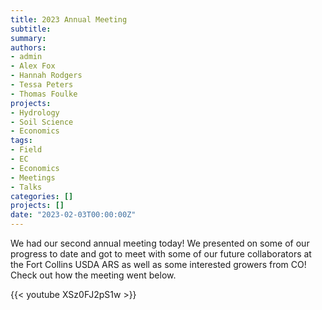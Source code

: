 ```yaml
---
title: 2023 Annual Meeting
subtitle: 
summary: 
authors:
- admin
- Alex Fox
- Hannah Rodgers
- Tessa Peters
- Thomas Foulke
projects: 
- Hydrology
- Soil Science
- Economics
tags:
- Field
- EC
- Economics
- Meetings
- Talks
categories: []
projects: []
date: "2023-02-03T00:00:00Z"
---
```

We had our second annual meeting today! We presented on some of our progress to date and got to meet with some of our future collaborators at the Fort Collins USDA ARS as well as some interested growers from CO! Check out how the meeting went below.

{{< youtube XSz0FJ2pS1w >}}